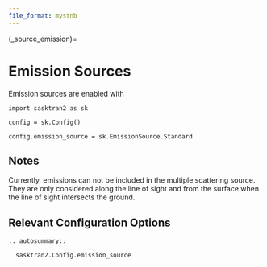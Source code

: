 ```yaml
---
file_format: mystnb
---
```


(_source_emission)=
# Emission Sources
Emission sources are enabled with

```{code-cell}
import sasktran2 as sk

config = sk.Config()

config.emission_source = sk.EmissionSource.Standard
```

## Notes

Currently, emissions can not be included in the multiple scattering source.
They are only considered along the line of sight and from the surface when
the line of sight intersects the ground.

## Relevant Configuration Options

```{eval-rst}
.. autosummary::

  sasktran2.Config.emission_source

```
